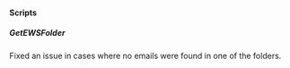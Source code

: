 
#### Scripts
##### GetEWSFolder
Fixed an issue in cases where no emails were found in one of the folders.
